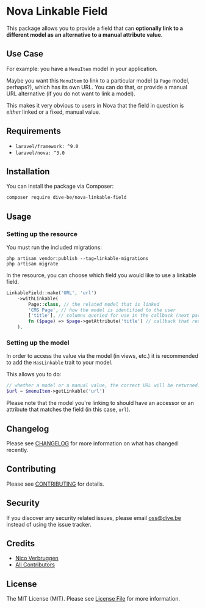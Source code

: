 # Nova Linkable Field

This package allows you to provide a field that can **optionally link to a different model as an alternative to a manual attribute value**.

## Use Case

For example: you have a `MenuItem` model in your application.

Maybe you want this `MenuItem` to link to a particular model (a `Page` model, perhaps?), which has its own URL. You can do that, or provide a manual URL alternative (if you do not want to link a model).

This makes it very obvious to users in Nova that the field in question is *either* linked or a fixed, manual value.

## Requirements

- `laravel/framework: ^9.0`
- `laravel/nova: ^3.0`

## Installation

You can install the package via Composer:

```bash
composer require dive-be/nova-linkable-field
```

## Usage

### Setting up the resource

You must run the included migrations:

    php artisan vendor:publish --tag=linkable-migrations
    php artisan migrate

In the resource, you can choose which field you would like to use a linkable field.

```php
LinkableField::make('URL', 'url')
    ->withLinkable(
        Page::class, // the related model that is linked
        'CMS Page', // how the model is identified to the user
        ['title'], // columns queried for use in the callback (next parameter)
        fn ($page) => $page->getAttribute('title') // callback that resolves the display value of the related model
    ),
```

### Setting up the model

In order to access the value via the model (in views, etc.) it is recommended to add the `HasLinkable` trait to your model.

This allows you to do:

```php
// whether a model or a manual value, the correct URL will be returned!
$url = $menuItem->getLinkable('url') 
```
Please note that the model you're linking to should have an accessor or an attribute that matches the field (in this case, `url`).

## Changelog

Please see [CHANGELOG](CHANGELOG.md) for more information on what has changed recently.

## Contributing

Please see [CONTRIBUTING](CONTRIBUTING.md) for details.

## Security

If you discover any security related issues, please email oss@dive.be instead of using the issue tracker.

## Credits

- [Nico Verbruggen](https://github.com/nicoverbruggen)
- [All Contributors](../../contributors)

## License

The MIT License (MIT). Please see [License File](LICENSE) for more information.
